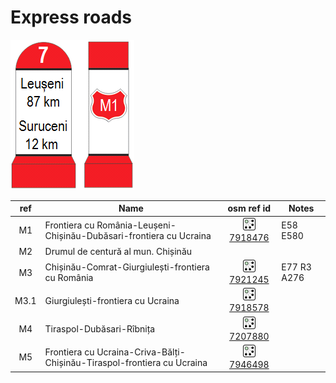 # Express roads

![Red milestone](../../../img/red_milestone.png "Red milestone")

| **ref** | **Name**                                                                |                                                              **osm ref id**                                                              | **Notes**   |
|:-------:|-------------------------------------------------------------------------|:----------------------------------------------------------------------------------------------------------------------------------------:|-------------|
|   M1    | Frontiera cu România-Leușeni-Chișinău-Dubăsari-frontiera cu Ucraina     | ![OSM Relation](../../../img/20px-Osm_element_relation.svg.png "OSM Relation") [7918476](https://www.openstreetmap.org/relation/7918476) | E58 E580    |
|   M2    | Drumul de centură al mun. Chișinău                                      |                                                                                                                                          |             |
|   M3    | Chișinău-Comrat-Giurgiulești-frontiera cu România                       | ![OSM Relation](../../../img/20px-Osm_element_relation.svg.png "OSM Relation") [7921245](https://www.openstreetmap.org/relation/7921245) | E77 R3 A276 |
|  M3.1   | Giurgiulești-frontiera cu Ucraina                                       | ![OSM Relation](../../../img/20px-Osm_element_relation.svg.png "OSM Relation") [7918578](https://www.openstreetmap.org/relation/7918578) |             |
|   M4    | Tiraspol-Dubăsari-Rîbnița                                               | ![OSM Relation](../../../img/20px-Osm_element_relation.svg.png "OSM Relation") [7207880](https://www.openstreetmap.org/relation/7207880) |             |
|   M5    | Frontiera cu Ucraina-Criva-Bălți-Chișinău-Tiraspol-frontiera cu Ucraina | ![OSM Relation](../../../img/20px-Osm_element_relation.svg.png "OSM Relation") [7946498](https://www.openstreetmap.org/relation/7946498) |             |